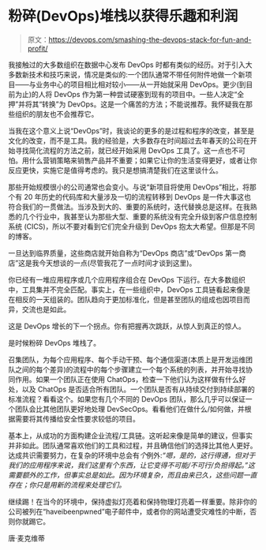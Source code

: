 # 粉碎(DevOps)堆栈以获得乐趣和利润

> 原文：<https://devops.com/smashing-the-devops-stack-for-fun-and-profit/>

我接触过的大多数组织在数据中心发布 DevOps 时都有类似的经历。对于引入大多数新技术和技巧来说，情况是类似的:一个团队通常不带任何附件地做一个新项目——与业务中心的项目相比相对较小——从一开始就采用 DevOps。更少(到目前为止)的人将 DevOps 作为第一种尝试硬塞到现有的项目中。一些人决定“全押”并将其“转换”为 DevOps。这是一个痛苦的方法；不能说推荐。我怀疑我在那些组织的朋友也不会推荐它。

当我在这个意义上说“DevOps”时，我谈论的更多的是过程和程序的改变，甚至是文化的改变，而不是工具。我的经验是，大多数存在时间超过去年春天的公司在开始寻找简化流程的方法之前，就已经开始采用 DevOps 工具了。这一点也不可怕。用什么营销策略来销售产品并不重要；如果它让你的生活变得更好，或者让你反应更快，实施它是值得考虑的。我只是想搞清楚我们在这里谈什么。

那些开始规模很小的公司通常也会变小。与说“新项目将使用 DevOps”相比，将那个有 20 年历史的代码库和大量涉及一切的流程转移到 DevOps 是一件大事这也符合我们的一贯做法。当涉及到大的、重要的系统时，迭代替换总是这样。在我熟悉的几个行业中，我甚至认为那些大型、重要的系统没有完全升级到客户信息控制系统 (CICS)，所以不要对看到它们完全升级到 DevOps 抱太大希望。但那是不同的博客。

一旦达到临界质量，这些商店就开始自称为“DevOps 商店”或“DevOps 第一商店”这是我今天想谈的一点(尽管我花了一点时间才谈到这里)。

你已经有一堆应用程序或几个应用程序组合在 DevOps 下运行。在大多数组织中，工具集并不完全匹配。事实上，在一些组织中，DevOps 工具链看起来像是在相反的一天组装的。团队趋向于更加标准化，但是甚至团队的组成也因项目而异，交流也是如此。

这是 DevOps 增长的下一个拐点。你有把握再次跳跃，从惊人到真正的惊人。

是时候粉碎 DevOps 堆栈了。

召集团队，为每个应用程序、每个手动干预、每个通信渠道(本质上是开发运维团队之间的每个差异)的流程中的每个步骤建立一个每个系统的列表，并开始寻找协同作用。如果一个团队正在使用 ChatOps，检查一下他们认为这样做有什么好处，以及 ChatOps 是否适合所有团队。一个团队是否有从持续交付到持续部署的标准流程？看看这个。如果您有几个不同的 DevOps 团队，那么几乎可以保证一个团队会比其他团队更好地处理 DevSecOps。看看他们在做什么/如何做，并根据需要将其传播给安全性要求较低的项目。

基本上，从成功的方面构建企业流程/工具链。这听起来像是简单的建议，但事实并非如此。团队通常喜欢他们的工具和过程，并且确信他们的选择比其他人更好。达成共识需要努力，在复杂的环境中总会有*个*例外:*“嗯，是的，这行得通，但对于我们的应用程序来说，我们这里有个东西，让它变得不可能/不可行/负担得起。”这需要额外的工作，但事实总是如此。因为环境复杂，而且由来已久，这些问题一直存在；你只是用新的流程来处理它们。*

继续踢！在当今的环境中，保持虚拟灯亮着和保持物理灯亮着一样重要。除非你的公司被列在“haveibeenpwned”电子邮件中，或者你的网站遭受灾难性的中断，否则你就踢它。

唐·麦克维蒂